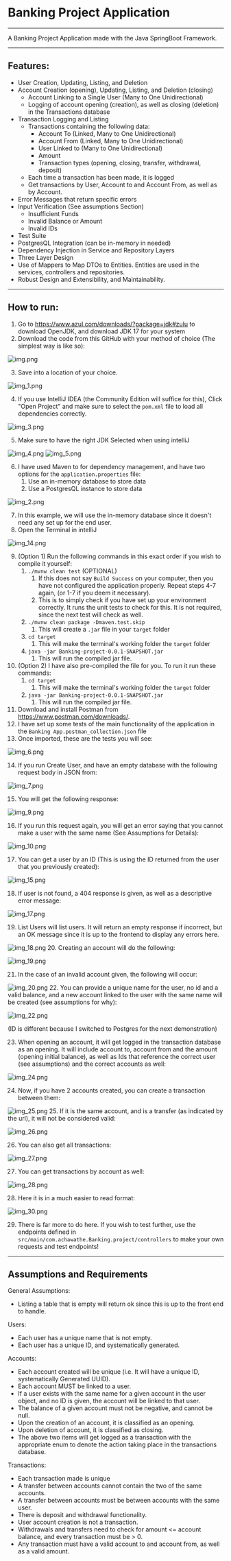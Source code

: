 # Banking Project Application

---
A Banking Project Application made with the Java SpringBoot Framework.
___
## Features:
- User Creation, Updating, Listing, and Deletion
- Account Creation (opening), Updating, Listing, and Deletion (closing)
    - Account Linking to a Single User (Many to One Unidirectional)
    - Logging of account opening (creation), as well as closing (deletion) in the Transactions database
- Transaction Logging and Listing
    - Transactions containing the following data:
        - Account To (Linked, Many to One Unidirectional)
        - Account From (Linked, Many to One Unidirectional)
        - User Linked to (Many to One Unidirectional)
        - Amount
        - Transaction types (opening, closing, transfer, withdrawal, deposit)
    - Each time a transaction has been made, it is logged
    - Get transactions by User, Account to and Account From, as well as by Account.
- Error Messages that return specific errors
- Input Verification (See assumptions Section)
    - Insufficient Funds
    - Invalid Balance or Amount
    - Invalid IDs
- Test Suite
- PostgresQL Integration (can be in-memory in needed)
- Dependency Injection in Service and Repository Layers
- Three Layer Design
- Use of Mappers to Map DTOs to Entities. Entities are used in the services, controllers and repositories.
- Robust Design and Extensibility, and Maintainability.
---
## How to run:
1. Go to https://www.azul.com/downloads/?package=jdk#zulu to download OpenJDK, and download JDK 17 for your system
2. Download the code from this GitHub with your method of choice (The simplest way is like so):

![img.png](img.png)

3. Save into a location of your choice.

![img_1.png](img_1.png)

4. If you use IntelliJ IDEA (the Community Edition will suffice for this), Click "Open Project" and make sure to select the `pom.xml` file to load all dependencies correctly.

![img_3.png](img_3.png)

5. Make sure to have the right JDK Selected when using intelliJ

![img_4.png](img_4.png)
![img_5.png](img_5.png)

6. I have used Maven to for dependency management, and have two options for the `application.properties` file:
   1. Use an in-memory database to store data
   2. Use a PostgresQL instance to store data

![img_2.png](img_2.png)

7. In this example, we will use the in-memory database since it doesn't need any set up for the end user.
8. Open the Terminal in intelliJ

![img_14.png](img_14.png)

9. (Option 1) Run the following commands in this exact order if you wish to compile it yourself:
   1. `./mvnw clean test`  (OPTIONAL)
      1. If this does not say `Build Success` on your computer, then you have not configured the application properly. Repeat steps 4-7 again, (or 1-7 if you deem it necessary).
      2. This is to simply check if you have set up your environment correctly. It runs the unit tests to check for this. It is not required, since the next test will check as well.
   2. `./mvnw clean package -Dmaven.test.skip`
      1. This will create a `.jar` file in your `target` folder
   3. `cd target`
      1. This will make the terminal's working folder the `target` folder
   4. `java -jar Banking-project-0.0.1-SNAPSHOT.jar`
      1. This will run the compiled jar file.
10. (Option 2) I have also pre-compiled the file for you. To run it run these commands:
    1. `cd target`
        1. This will make the terminal's working folder the `target` folder
    2. `java -jar Banking-project-0.0.1-SNAPSHOT.jar`
        1. This will run the compiled jar file.
11. Download and install Postman from https://www.postman.com/downloads/.
12. I have set up some tests of the main functionality of the application in the `Banking App.postman_collection.json` file
13. Once imported, these are the tests you will see:

![img_6.png](img_6.png)

14. If you run Create User, and have an empty database with the following request body in JSON from:

![img_7.png](img_7.png)

15. You will get the following response:

![img_9.png](img_9.png)

16. If you run this request again, you will get an error saying that you cannot make a user with the same name (See Assumptions for Details):

![img_10.png](img_10.png)

17. You can get a user by an ID (This is using the ID returned from the user that you previously created):

![img_15.png](img_15.png)

18. If user is not found, a 404 response is given, as well as a descriptive error message:

![img_17.png](img_17.png)

19. List Users will list users. It will return an empty response if incorrect, but an OK message since it is up to the frontend to display any errors here.

![img_18.png](img_18.png)
20. Creating an account will do the following:

![img_19.png](img_19.png)

21. In the case of an invalid account given, the following will occur:

![img_20.png](img_20.png)
22. You can provide a unique name for the user, no id and a valid balance, and a new account linked to the user with the same name will be created (see assumptions for why):

![img_22.png](img_22.png)

(ID is different because I switched to Postgres for the next demonstration)

23. When opening an account, it will get logged in the transaction database as an opening. It will include account to, account from and the amount (opening initial balance), as well as Ids that reference the correct user (see assumptions) and the correct accounts as well:

![img_24.png](img_24.png)

24. Now, if you have 2 accounts created, you can create a transaction between them:

![img_25.png](img_25.png)
25. If it is the same account, and is a transfer (as indicated by the url), it will not be considered valid:

![img_26.png](img_26.png)

26. You can also get all transactions:

![img_27.png](img_27.png)

27. You can get transactions by account as well:

![img_28.png](img_28.png)

28. Here it is in a much easier to read format:

![img_30.png](img_30.png)

29. There is far more to do here. If you wish to test further, use the endpoints defined in `src/main/com.achawathe.Banking.project/controllers` to make your own requests and test endpoints!
---
## Assumptions and Requirements
General Assumptions:
- Listing a table that is empty will return ok since this is up to the front end to handle.

Users:
- Each user has a unique name that is not empty.
- Each user has a unique ID, and systematically generated.

Accounts:
- Each account created will be unique (i.e. It will have a unique ID, systematically Generated UUID).
- Each account MUST be linked to a user.
- If a user exists with the same name for a given account in the user object, and no ID is given, the account will be linked to that user.
- The balance of a given account must not be negative, and cannot be null.
- Upon the creation of an account, it is classified as an opening.
- Upon deletion of account, it is classified as closing.
- The above two items will get logged as a transaction with the appropriate enum to denote the action taking place in the transactions database.

Transactions:
- Each transaction made is unique
- A transfer between accounts cannot contain the two of the same accounts.
- A transfer between accounts must be between accounts with the same user.
- There is deposit and withdrawal functionality.
- User account creation is not a transaction.
- Withdrawals and transfers need to check for amount <= account balance, and every transaction must be > 0.
- Any transaction must have a valid account to and account from, as well as a valid amount.